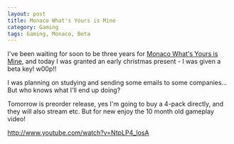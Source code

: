 ```yaml
---
layout: post
title: Monaco What's Yours is Mine
category: Gaming
tags: Gaming, Monaco, Beta
---
```



I've been waiting for soon to be three years for [Monaco What's Yours is Mine][monaco], and today I was granted an early christmas present - I was given a beta key! w00p!!

I was planning on studying and sending some emails to some companies... But who knows what I'll end up doing?

Tomorrow is preorder release, yes I'm going to buy a 4-pack directly, and they will also stream etc. But for new enjoy the 10 month old gameplay video!

http://www.youtube.com/watch?v=NtpLP4_losA

[monaco]: http://www.pocketwatchgames.com/Monaco/



